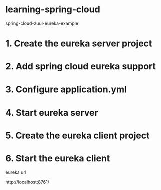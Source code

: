 # learning-spring-cloud
spring-cloud-zuul-eureka-example
# 1. Create the eureka server project
# 2. Add spring cloud eureka support
# 3. Configure application.yml
# 4. Start eureka server
# 5. Create the eureka client project
# 6. Start the eureka client

eureka url

http://localhost:8761/
